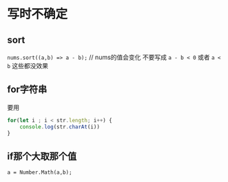 # 写时不确定

## sort

`nums.sort((a,b) => a - b);` // nums的值会变化
不要写成 `a - b < 0` 或者 `a < b` 这些都没效果

## for字符串

要用

```js
for(let i ; i < str.length; i++) {
    console.log(str.charAt(i))
}
```

## if那个大取那个值

`a = Number.Math(a,b);`
